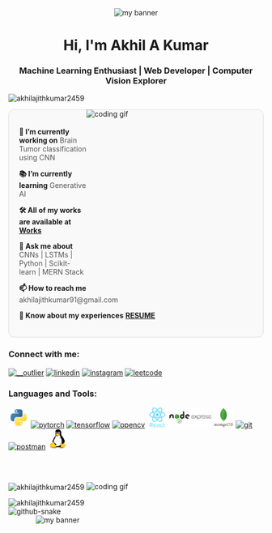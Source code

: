 <div style="text-align: center;">
  <img width="1000" height="200" src="https://i.pinimg.com/originals/4e/9e/1f/4e9e1f5a41b738e3066d135da871a46c.gif" alt="my banner">
</div>

<h1 align="center">Hi, I'm Akhil A Kumar</h1>
<h3 align="center">Machine Learning Enthusiast | Web Developer | Computer Vision Explorer</h3>

<p align="left"> <img src="https://komarev.com/ghpvc/?username=akhilajithkumar2459&label=Profile%20views&color=0e75b6&style=flat" alt="akhilajithkumar2459" /> </p>

<img width="350" height="350" align="right" src="https://media.tenor.com/GfSX-u7VGM4AAAAM/coding.gif" alt="coding gif">

<div style="background-color: #f9f9f9; border-radius: 10px; padding: 20px; border: 1px solid #ddd;">
  <p><strong>🚀 I’m currently working on</strong> <span style="color: #555;">Brain Tumor classification using CNN</span></p>
  <p><strong>📚 I’m currently learning</strong> <span style="color: #555;">Generative AI</span></p>
  <p><strong>🛠 All of my works are available at</strong> <a href="https://github.com/akhilajithkumar2459?tab=repositories" target="_blank"><strong>Works</strong></a></p>
  <p><strong>💬 Ask me about</strong> <span style="color: #555;">CNNs | LSTMs | Python | Scikit-learn | MERN Stack</span></p>
  <p><strong>📫 How to reach me</strong> <span style="color: #555;">akhilajithkumar91@gmail.com</span></p>
  <p><strong>📄 Know about my experiences</strong> <a href="https://drive.google.com/file/d/19jCdReQH3fDshw2lDKQveljgUdGcjxFH/view?usp=drive_link" target="_blank"><strong>RESUME</strong></a></p>
</div>

<h3 align="left">Connect with me:</h3>
<p align="left">
  <a href="https://x.com/AKHILAKUMA78437" target="blank"><img align="center" src="https://raw.githubusercontent.com/rahuldkjain/github-profile-readme-generator/master/src/images/icons/Social/twitter.svg" alt="__outlier" height="30" width="40" /></a>
  <a href="https://www.linkedin.com/in/akhil-a-kumar-357042258/" target="blank"><img align="center" src="https://raw.githubusercontent.com/rahuldkjain/github-profile-readme-generator/master/src/images/icons/Social/linked-in-alt.svg" alt="linkedin" height="30" width="40" /></a>
  <a href="https://www.instagram.com/_akhilajithkumar/" target="blank"><img align="center" src="https://raw.githubusercontent.com/rahuldkjain/github-profile-readme-generator/master/src/images/icons/Social/instagram.svg" alt="instagram" height="30" width="40" /></a>
  <a href="https://leetcode.com/u/Akhilajithkumar2459/" target="blank"><img align="center" src="https://raw.githubusercontent.com/rahuldkjain/github-profile-readme-generator/master/src/images/icons/Social/leet-code.svg" alt="leetcode" height="30" width="40" /></a>
</p>

<h3 align="left">Languages and Tools:</h3>

<a href="https://www.python.org"><img src="https://raw.githubusercontent.com/devicons/devicon/master/icons/python/python-original.svg" alt="python" width="40" height="40"/></a>
<a href="https://pytorch.org"><img src="https://www.vectorlogo.zone/logos/pytorch/pytorch-icon.svg" alt="pytorch" width="40" height="40"/></a>
<a href="https://www.tensorflow.org"><img src="https://www.vectorlogo.zone/logos/tensorflow/tensorflow-icon.svg" alt="tensorflow" width="40" height="40"/></a>
<a href="https://opencv.org/"><img src="https://www.vectorlogo.zone/logos/opencv/opencv-icon.svg" alt="opencv" width="40" height="40"/></a>
<a href="https://reactjs.org/"><img src="https://raw.githubusercontent.com/devicons/devicon/master/icons/react/react-original-wordmark.svg" alt="react" width="40" height="40"/></a>
<a href="https://nodejs.org/"><img src="https://raw.githubusercontent.com/devicons/devicon/master/icons/nodejs/nodejs-original-wordmark.svg" alt="nodejs" width="40" height="40"/></a>
<a href="https://expressjs.com"><img src="https://raw.githubusercontent.com/devicons/devicon/master/icons/express/express-original-wordmark.svg" alt="express" width="40" height="40"/></a>
<a href="https://www.mongodb.com/"><img src="https://raw.githubusercontent.com/devicons/devicon/master/icons/mongodb/mongodb-original-wordmark.svg" alt="mongodb" width="40" height="40"/></a>
<a href="https://git-scm.com/"><img src="https://www.vectorlogo.zone/logos/git-scm/git-scm-icon.svg" alt="git" width="40" height="40"/></a>
<a href="https://www.postman.com/"><img src="https://www.vectorlogo.zone/logos/getpostman/getpostman-icon.svg" alt="postman" width="40" height="40"/></a>
<a href="https://www.linux.org/"><img src="https://raw.githubusercontent.com/devicons/devicon/master/icons/linux/linux-original.svg" alt="linux" width="40" height="40"/></a>

<br><br>

<img width="350" height="200" align="right" src="/gifs/codesleep.gif" alt="coding gif">

<div>
  <p><img align="center" src="https://github-readme-streak-stats.herokuapp.com/?user=akhilajithkumar2459&" alt="akhilajithkumar2459" /></p>
  <p><img align="left" src="https://github-readme-stats.vercel.app/api/top-langs?username=akhilajithkumar2459&show_icons=true&locale=en&layout=compact" alt="akhilajithkumar2459" /></p>
</div>

<div>
  <picture>
    <source media="(prefers-color-scheme: dark)" srcset="https://raw.githubusercontent.com/tobiasmeyhoefer/tobiasmeyhoefer/output/github-snake-dark.svg" />
    <source media="(prefers-color-scheme: light)" srcset="https://raw.githubusercontent.com/tobiasmeyhoefer/tobiasmeyhoefer/output/github-snake.svg" />
    <img alt="github-snake" src="https://raw.githubusercontent.com/tobiasmeyhoefer/tobiasmeyhoefer/output/github-snake.svg" />
    <img width="100" height="150" align="right" src="/gifs/sleepless fox coding.gif" alt="my banner"/>
  </picture>
</div>
